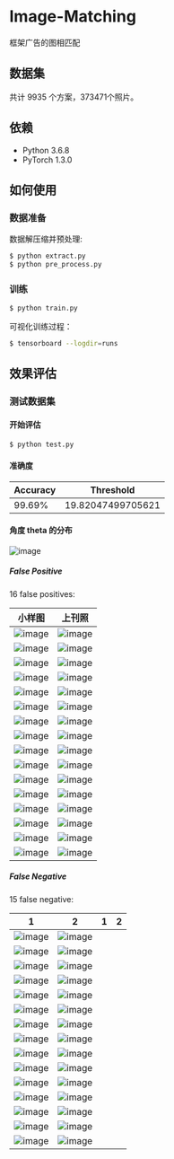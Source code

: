 # Image-Matching

框架广告的图相匹配

## 数据集
共计 9935 个方案，373471个照片。

## 依赖
- Python 3.6.8
- PyTorch 1.3.0

## 如何使用

### 数据准备
数据解压缩并预处理:
```bash
$ python extract.py
$ python pre_process.py
```

### 训练
```bash
$ python train.py
```

可视化训练过程：
```bash
$ tensorboard --logdir=runs
```

## 效果评估

### 测试数据集

#### 开始评估
```bash
$ python test.py
```

#### 准确度
|Accuracy|Threshold|
|---|---|
|99.69%|19.82047499705621|


#### 角度 theta 的分布

![image](https://github.com/foamliu/Image-Matching/raw/master/images/theta_dist.png)

##### False Positive
16 false positives:

小样图|上刊照|
|---|---|
|![image](https://github.com/foamliu/Image-Matching/raw/master/images/0_fp_0.jpg)|![image](https://github.com/foamliu/Image-Matching/raw/master/images/0_fp_1.jpg)|
|![image](https://github.com/foamliu/Image-Matching/raw/master/images/1_fp_0.jpg)|![image](https://github.com/foamliu/Image-Matching/raw/master/images/1_fp_1.jpg)|
|![image](https://github.com/foamliu/Image-Matching/raw/master/images/2_fp_0.jpg)|![image](https://github.com/foamliu/Image-Matching/raw/master/images/2_fp_1.jpg)|
|![image](https://github.com/foamliu/Image-Matching/raw/master/images/3_fp_0.jpg)|![image](https://github.com/foamliu/Image-Matching/raw/master/images/3_fp_1.jpg)|
|![image](https://github.com/foamliu/Image-Matching/raw/master/images/4_fp_0.jpg)|![image](https://github.com/foamliu/Image-Matching/raw/master/images/4_fp_1.jpg)|
|![image](https://github.com/foamliu/Image-Matching/raw/master/images/5_fp_0.jpg)|![image](https://github.com/foamliu/Image-Matching/raw/master/images/5_fp_1.jpg)|
|![image](https://github.com/foamliu/Image-Matching/raw/master/images/6_fp_0.jpg)|![image](https://github.com/foamliu/Image-Matching/raw/master/images/6_fp_1.jpg)|
|![image](https://github.com/foamliu/Image-Matching/raw/master/images/7_fp_0.jpg)|![image](https://github.com/foamliu/Image-Matching/raw/master/images/7_fp_1.jpg)|
|![image](https://github.com/foamliu/Image-Matching/raw/master/images/8_fp_0.jpg)|![image](https://github.com/foamliu/Image-Matching/raw/master/images/8_fp_1.jpg)|
|![image](https://github.com/foamliu/Image-Matching/raw/master/images/9_fp_0.jpg)|![image](https://github.com/foamliu/Image-Matching/raw/master/images/9_fp_1.jpg)|
|![image](https://github.com/foamliu/Image-Matching/raw/master/images/10_fp_0.jpg)|![image](https://github.com/foamliu/Image-Matching/raw/master/images/10_fp_1.jpg)|
|![image](https://github.com/foamliu/Image-Matching/raw/master/images/11_fp_0.jpg)|![image](https://github.com/foamliu/Image-Matching/raw/master/images/11_fp_1.jpg)|
|![image](https://github.com/foamliu/Image-Matching/raw/master/images/12_fp_0.jpg)|![image](https://github.com/foamliu/Image-Matching/raw/master/images/12_fp_1.jpg)|
|![image](https://github.com/foamliu/Image-Matching/raw/master/images/13_fp_0.jpg)|![image](https://github.com/foamliu/Image-Matching/raw/master/images/13_fp_1.jpg)|
|![image](https://github.com/foamliu/Image-Matching/raw/master/images/14_fp_0.jpg)|![image](https://github.com/foamliu/Image-Matching/raw/master/images/14_fp_1.jpg)|
|![image](https://github.com/foamliu/Image-Matching/raw/master/images/15_fp_0.jpg)|![image](https://github.com/foamliu/Image-Matching/raw/master/images/15_fp_1.jpg)|


##### False Negative
15 false negative:

1|2|1|2|
|---|---|---|---|
|![image](https://github.com/foamliu/Image-Matching/raw/master/images/0_fn_0.jpg)|![image](https://github.com/foamliu/Image-Matching/raw/master/images/0_fn_1.jpg)|
|![image](https://github.com/foamliu/Image-Matching/raw/master/images/1_fn_0.jpg)|![image](https://github.com/foamliu/Image-Matching/raw/master/images/1_fn_1.jpg)|
|![image](https://github.com/foamliu/Image-Matching/raw/master/images/2_fn_0.jpg)|![image](https://github.com/foamliu/Image-Matching/raw/master/images/2_fn_1.jpg)|
|![image](https://github.com/foamliu/Image-Matching/raw/master/images/3_fn_0.jpg)|![image](https://github.com/foamliu/Image-Matching/raw/master/images/3_fn_1.jpg)|
|![image](https://github.com/foamliu/Image-Matching/raw/master/images/4_fn_0.jpg)|![image](https://github.com/foamliu/Image-Matching/raw/master/images/4_fn_1.jpg)|
|![image](https://github.com/foamliu/Image-Matching/raw/master/images/5_fn_0.jpg)|![image](https://github.com/foamliu/Image-Matching/raw/master/images/5_fn_1.jpg)|
|![image](https://github.com/foamliu/Image-Matching/raw/master/images/6_fn_0.jpg)|![image](https://github.com/foamliu/Image-Matching/raw/master/images/6_fn_1.jpg)|
|![image](https://github.com/foamliu/Image-Matching/raw/master/images/7_fn_0.jpg)|![image](https://github.com/foamliu/Image-Matching/raw/master/images/7_fn_1.jpg)|
|![image](https://github.com/foamliu/Image-Matching/raw/master/images/8_fn_0.jpg)|![image](https://github.com/foamliu/Image-Matching/raw/master/images/8_fn_1.jpg)|
|![image](https://github.com/foamliu/Image-Matching/raw/master/images/9_fn_0.jpg)|![image](https://github.com/foamliu/Image-Matching/raw/master/images/9_fn_1.jpg)|
|![image](https://github.com/foamliu/Image-Matching/raw/master/images/10_fn_0.jpg)|![image](https://github.com/foamliu/Image-Matching/raw/master/images/10_fn_1.jpg)|
|![image](https://github.com/foamliu/Image-Matching/raw/master/images/11_fn_0.jpg)|![image](https://github.com/foamliu/Image-Matching/raw/master/images/11_fn_1.jpg)|
|![image](https://github.com/foamliu/Image-Matching/raw/master/images/12_fn_0.jpg)|![image](https://github.com/foamliu/Image-Matching/raw/master/images/12_fn_1.jpg)|
|![image](https://github.com/foamliu/Image-Matching/raw/master/images/13_fn_0.jpg)|![image](https://github.com/foamliu/Image-Matching/raw/master/images/13_fn_1.jpg)|
|![image](https://github.com/foamliu/Image-Matching/raw/master/images/14_fn_0.jpg)|![image](https://github.com/foamliu/Image-Matching/raw/master/images/14_fn_1.jpg)|
